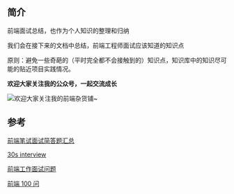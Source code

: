 ## 简介
前端面试总结，也作为个人知识的整理和归纳

我们会在接下来的文档中总结，前端工程师面试应该知道的知识点

原则：避免一些奇葩的（平时完全都不会接触到的）知识点，知识库中的知识尽可能的贴近项目实践情况。

**欢迎大家关注我的公众号，一起交流成长**

![欢迎大家关注我的前端杂货铺~](https://upload-images.jianshu.io/upload_images/1784460-74543a4049c36356.jpg?imageMogr2/auto-orient/strip%7CimageView2/2/w/1240)

## 参考
[前端笔试面试简答题汇总](https://huruji.github.io/FE-Interview/#/)

[30s interview](https://30secondsofinterviews.org/)

[前端工作面试问题](https://h5bp.org/Front-end-Developer-Interview-Questions/translations/chinese/)

[前端 100 问](https://juejin.im/post/5d23e750f265da1b855c7bbe)
